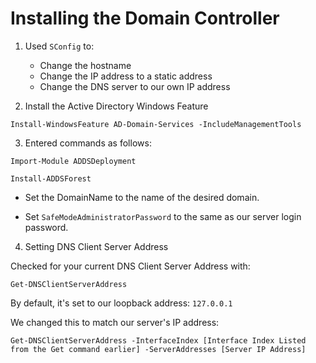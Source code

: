 # Installing the Domain Controller

1. Used `SConfig` to:
    - Change the hostname
    - Change the IP address to a static address
    - Change the DNS server to our own IP address

2. Install the Active Directory Windows Feature

```shell
Install-WindowsFeature AD-Domain-Services -IncludeManagementTools
```

3. Entered commands as follows:

```Import-Module ADDSDeployment```

```Install-ADDSForest```

- Set the DomainName to the name of the desired domain.

- Set ```SafeModeAdministratorPassword``` to the same as our server login password.

4. Setting DNS Client Server Address

Checked for your current DNS Client Server Address with:

```
Get-DNSClientServerAddress
```

By default, it's set to our loopback address: ```127.0.0.1```

We changed this to match our server's IP address:

```
Get-DNSClientServerAddress -InterfaceIndex [Interface Index Listed from the Get command earlier] -ServerAddresses [Server IP Address]
```




